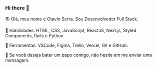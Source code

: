 ### Hi there 👋

🌎 Olá, meu nome é Otavio Serra. Sou Desenvolvedor Full Stack.

🦄 Habilidades: HTML, CSS, JavaScript, ReactJS, Next.js, Styled Components, Rails e Python.

💼 Ferramentas: VSCode, Figma, Trello, Vercel, Git e GitHub.

💌 Se você deseja bater um papo comigo, não hesite em me enviar uma mensagem.

<!--
**olserra/olserra** is a ✨ _special_ ✨ repository because its `README.md` (this file) appears on your GitHub profile.

Here are some ideas to get you started:

- 🔭 I’m currently working on ...
- 🌱 I’m currently learning ...
- 👯 I’m looking to collaborate on ...
- 🤔 I’m looking for help with ...
- 💬 Ask me about ...
- 📫 How to reach me: ...
- 😄 Pronouns: ...
- ⚡ Fun fact: ...
-->
